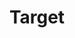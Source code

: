 ---
title: "Target"
url: /atlanta/target-north-druid-hills-road-northeast/
shop: department store
---